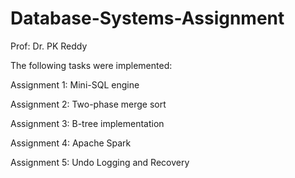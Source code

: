 # Database-Systems-Assignment

Prof: Dr. PK Reddy

The following tasks were implemented:

Assignment 1: Mini-SQL engine

Assignment 2: Two-phase merge sort

Assignment 3: B-tree implementation

Assignment 4: Apache Spark

Assignment 5: Undo Logging and Recovery
